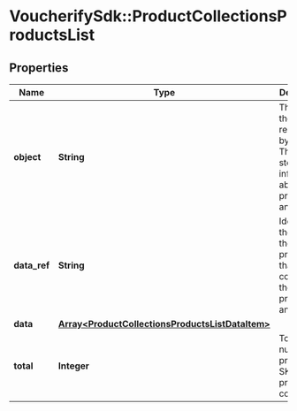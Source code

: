 # VoucherifySdk::ProductCollectionsProductsList

## Properties

| Name | Type | Description | Notes |
| ---- | ---- | ----------- | ----- |
| **object** | **String** | The type of the object represented by JSON. This object stores information about products and SKUs. | [optional][default to &#39;list&#39;] |
| **data_ref** | **String** | Identifies the name of the JSON property that contains the array of products and SKUs. | [optional][default to &#39;data&#39;] |
| **data** | [**Array&lt;ProductCollectionsProductsListDataItem&gt;**](ProductCollectionsProductsListDataItem.md) |  | [optional] |
| **total** | **Integer** | Total number of products &amp; SKUs in the product collection. | [optional] |

